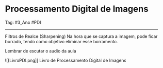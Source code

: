 # Processamento Digital de Imagens

Tag: #3_Ano #PDI 

---

 Filtros de Realce (Sharpening)
 Na hora que se captura a imagem, pode ficar borrado, tendo como objetivo eliminar esse borramento.

Lembrar de escutar o audio da aula

![[LivroPDI.png]] 
Livro de Processamento Digital de Imagens